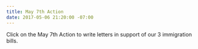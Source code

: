 ```yaml
---
title: May 7th Action
date: 2017-05-06 21:20:00 -07:00
---
```


Click on the May 7th Action to write letters in support of our 3 immigration bills.